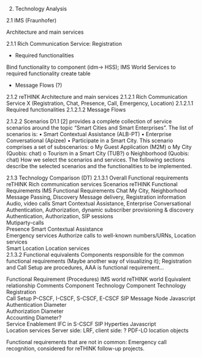 
2. Technology Analysis

2.1	IMS (Fraunhofer)

Architecture and main services

2.1.1	Rich Communication Service: Registration

*	Required functionalities
	
Bind functionality to component (idm-> HSS); 
IMS World Services to required functionality create table
			
			
			

*	Message Flows (?)

2.1.2	reTHINK 
Architecture and main services
2.1.2.1	Rich Communication Service X (Registration, Chat, Presence, Call, Emergency, Location)
2.1.2.1.1	Required functionalities
2.1.2.1.2	Message Flows

2.1.2.2	Scenarios
D1.1 [2] provides a complete collection of service scenarios around the topic “Smart Cities and Smart Enterprises”. The list of scenarios is:
•	Smart Contextual Assistance (ALB-PT)
•	Enterprise Conversational (Apizee)
•	Participate in a Smart City. This scenario comprises a set of subscenarios:
o	My Guest Application (M2M)
o	My City (Quobis: chat)
o	Tourism in a Smart City (TUB?)
o	Neighborhood (Quobis: chat)
How we select the scenarios and services.
The following sections describe the selected scenarios and the functionalities to be implemented.

2.1.3	Technology Comparison (DT)
2.1.3.1	Overall Functional requirements
reTHINK Rich communication services	Scenarios	reTHINK Functional Requirements	IMS Functional Requirements	
Chat	My City, Neighborhood	Message Passing,
Discovery	Message delivery,
Registration information	
Audio, video calls	Smart Contextual Assistance, Enterprise Conversational	Authentication, Authorization, dynamic subscriber provisioning & discovery	Authentication, Authorization,
SIP sessions	
Mutiparty-calls				
Presence	Smart Contextual Assistance			
Emergency services			Authorize calls to well-known numbers/URNs, Location services	
Smart Location			Location services	
2.1.3.2	Functional equivalents
Components responsible for the common functional requirements (Maybe another way of visualizing it); Registration and Call Setup are procedures, AAA is functional requirement…

Functional Requirement (Procedures)	IMS world	reTHINK world	Equivalent relationship	Comments
	Component	Technology	Component	Technology		
Registration						
Call Setup	P-CSCF, I-CSCF, S-CSCF, E-CSCF	SIP	Message Node	Javascript		
Authentication		Diameter				
Authorization		Diameter				
Accounting		Diameter?				
Service Enablement	IFC in S-CSCF	SIP	Hyperties	Javascript		
Location services	Server side: LRF, client side: ?	PDF-LO location objects				

Functional requirements that are not in common: Emergency call recognition, considered for reTHINK follow-up projects.
